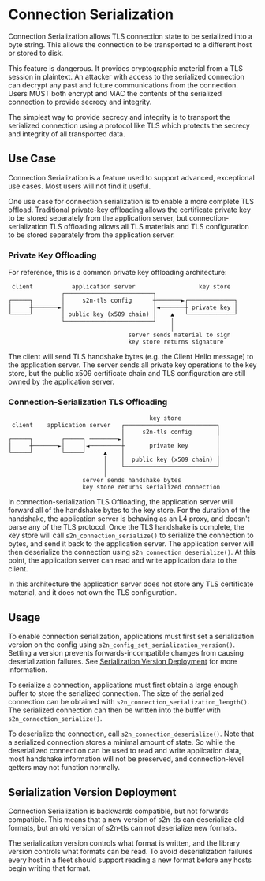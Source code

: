 # Connection Serialization

Connection Serialization allows TLS connection state to be serialized into a byte string. This allows the connection to be transported to a different host or stored to disk.

<div class="warning">
This feature is dangerous. It provides cryptographic material from a TLS session in plaintext. An attacker with access to the serialized connection can decrypt any past and future communications from the connection. Users MUST both encrypt and MAC the contents of the serialized connection to provide secrecy and integrity. 

The simplest way to provide secrecy and integrity is to transport the serialized connection using a protocol like TLS which protects the secrecy and integrity of all transported data.
</div>

## Use Case
Connection Serialization is a feature used to support advanced, exceptional use cases. Most users will not find it useful.

One use case for connection serialization is to enable a more complete TLS offload. Traditional private-key offloading allows the certificate private key to be stored separately from the application server, but connection-serialization TLS offloading allows all TLS materials and TLS configuration to be stored separately from the application server.

### Private Key Offloading
For reference, this is a common private key offloading architecture:
```
 client           application server                  key store     
               ┌─────────────────────────┐                       
┌─────┐        │     s2n-tls config      ┼───────►┌─────────────┐
│     ┼───────►│                         │◄───────┼ private key │
└─────┘        │ public key (x509 chain) │    ▲   └─────────────┘
               └─────────────────────────┘    │                  
                                              │                  
                                  server sends material to sign  
                                  key store returns signature    
```

The client will send TLS handshake bytes (e.g. the Client Hello message) to the application server. The server sends all private key operations to the key store, but the public x509 certificate chain and TLS configuration are still owned by the application server.

### Connection-Serialization TLS Offloading
```
                                        key store           
 client    application server   ┌──────────────────────────┐
                                │     s2n-tls config       │
┌─────┐        ┌─────┐ ────────►│                          │
│     ┼───────►│     │◄─────────┼       private key        │
└─────┘        └─────┘     ▲    │                          │
                           │    │  public key (x509 chain) │
                           │    └──────────────────────────┘
                           │                                
                     server sends handshake bytes           
                     key store returns serialized connection
```
In connection-serialization TLS Offloading, the application server will forward all of the handshake bytes to the key store. For the duration of the handshake, the application server is behaving as an L4 proxy, and doesn't parse any of the TLS protocol. Once the TLS handshake is complete, the key store will call `s2n_connection_serialize()` to serialize the connection to bytes, and send it back to the application server. The application server will then deserialize the connection using `s2n_connection_deserialize()`. At this point, the application server can read and write application data to the client.

In this architecture the application server does not store any TLS certificate material, and it does not own the TLS configuration.

## Usage

To enable connection serialization, applications must first set a serialization version on the config using `s2n_config_set_serialization_version()`. Setting a version prevents forwards-incompatible changes from causing deserialization failures. See [Serialization Version Deployment](ch14-connection-serialization.md#serialization-version-deployment) for more information.

To serialize a connection, applications must first obtain a large enough buffer to store the serialized connection. The size of the serialized connection can be obtained with `s2n_connection_serialization_length()`. The serialized connection can then be written into the buffer with `s2n_connection_serialize()`.

To deserialize the connection, call `s2n_connection_deserialize()`. Note that a serialized connection stores a minimal amount of state. So while the deserialized connection can be used to read and write application data, most handshake information will not be preserved, and connection-level getters may not function normally.

## Serialization Version Deployment
Connection Serialization is backwards compatible, but not forwards compatible. This means that a new version of s2n-tls can deserialize old formats, but an old version of s2n-tls can not deserialize new formats.

The serialization version controls what format is written, and the library version controls what formats can be read. To avoid deserialization failures every host in a fleet should support reading a new format before any hosts begin writing that format.
